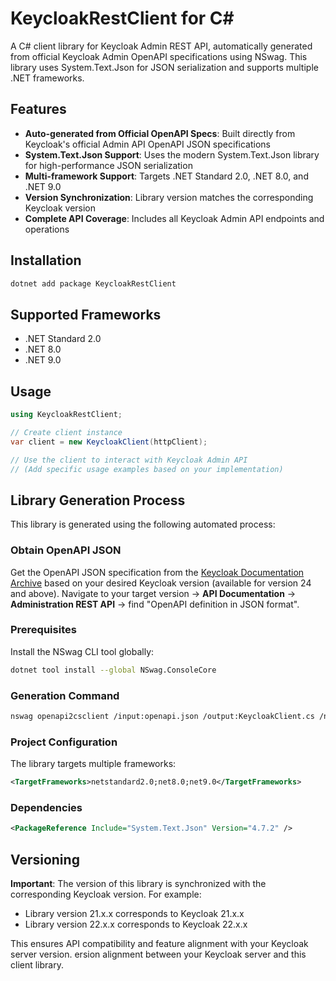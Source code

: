 # KeycloakRestClient for C#

A C# client library for Keycloak Admin REST API, automatically generated from official Keycloak Admin OpenAPI specifications using NSwag. This library uses System.Text.Json for JSON serialization and supports multiple .NET frameworks.

## Features

- **Auto-generated from Official OpenAPI Specs**: Built directly from Keycloak's official Admin API OpenAPI JSON specifications
- **System.Text.Json Support**: Uses the modern System.Text.Json library for high-performance JSON serialization
- **Multi-framework Support**: Targets .NET Standard 2.0, .NET 8.0, and .NET 9.0
- **Version Synchronization**: Library version matches the corresponding Keycloak version
- **Complete API Coverage**: Includes all Keycloak Admin API endpoints and operations

## Installation

```bash
dotnet add package KeycloakRestClient
```

## Supported Frameworks

- .NET Standard 2.0
- .NET 8.0
- .NET 9.0

## Usage

```csharp
using KeycloakRestClient;

// Create client instance
var client = new KeycloakClient(httpClient);

// Use the client to interact with Keycloak Admin API
// (Add specific usage examples based on your implementation)
```

## Library Generation Process

This library is generated using the following automated process:

### Obtain OpenAPI JSON

Get the OpenAPI JSON specification from the [Keycloak Documentation Archive](https://www.keycloak.org/documentation-archive) based on your desired Keycloak version (available for version 24 and above). Navigate to your target version → **API Documentation** → **Administration REST API** → find "OpenAPI definition in JSON format".

### Prerequisites

Install the NSwag CLI tool globally:

```bash
dotnet tool install --global NSwag.ConsoleCore
```

### Generation Command

```bash
nswag openapi2csclient /input:openapi.json /output:KeycloakClient.cs /namespace:KeycloakRestClient /className:KeycloakClient /jsonLibrary:SystemTextJson
```

### Project Configuration

The library targets multiple frameworks:

```xml
<TargetFrameworks>netstandard2.0;net8.0;net9.0</TargetFrameworks>
```

### Dependencies

```xml
<PackageReference Include="System.Text.Json" Version="4.7.2" />
```

## Versioning

**Important**: The version of this library is synchronized with the corresponding Keycloak version. For example:
- Library version 21.x.x corresponds to Keycloak 21.x.x
- Library version 22.x.x corresponds to Keycloak 22.x.x

This ensures API compatibility and feature alignment with your Keycloak server version.
ersion alignment between your Keycloak server and this client library.